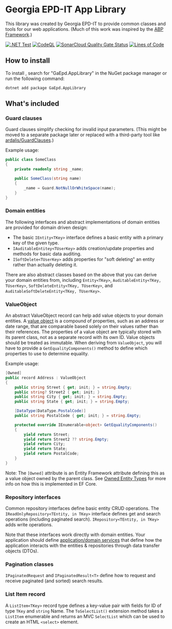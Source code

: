 # Georgia EPD-IT App Library

This library was created by Georgia EPD-IT to provide common classes and tools for our web applications. (Much of this work was inspired by the [ABP Framework](https://abp.io/).)

[![.NET Test](https://github.com/gaepdit/app-library/actions/workflows/dotnet.yml/badge.svg)](https://github.com/gaepdit/app-library/actions/workflows/dotnet.yml)
[![CodeQL](https://github.com/gaepdit/app-library/actions/workflows/codeql-analysis.yml/badge.svg)](https://github.com/gaepdit/app-library/actions/workflows/codeql-analysis.yml)
[![SonarCloud Quality Gate Status](https://sonarcloud.io/api/project_badges/measure?project=gaepdit_app-library&metric=alert_status)](https://sonarcloud.io/summary/new_code?id=gaepdit_app-library)
[![Lines of Code](https://sonarcloud.io/api/project_badges/measure?project=gaepdit_app-library&metric=ncloc)](https://sonarcloud.io/summary/new_code?id=gaepdit_app-library)

## How to install

To install , search for "GaEpd.AppLibrary" in the NuGet package manager or run the following command:

`dotnet add package GaEpd.AppLibrary`

## What's included

### Guard clauses

Guard clauses simplify checking for invalid input parameters. (This might be moved to a separate package later or replaced with a third-party tool like [ardalis/GuardClauses](https://github.com/ardalis/GuardClauses).)

Example usage:

```csharp
public class SomeClass
{
    private readonly string _name;

    public SomeClass(string name)
    {
        _name = Guard.NotNullOrWhiteSpace(name);
    }
}
```

### Domain entities

The following interfaces and abstract implementations of domain entities are provided for domain driven design:

* The basic `IEntity<TKey>` interface defines a basic entity with a primary key of the given type.
* `IAuditableEntitey<TUserKey>` adds creation/update properties and methods for basic data auditing.
* `ISoftDelete<TUserKey>` adds properties for "soft deleting" an entity rather than actually deleting it.

There are also abstract classes based on the above that you can derive your domain entities from, including `Entity<TKey>`, `AuditableEntity<TKey, TUserKey>`, `SoftDeleteEntity<TKey, TUserKey>`, and `AuditableSoftDeleteEntity<TKey, TUserKey>`.

### ValueObject

An abstract ValueObject record can help add value objects to your domain entities. A [value object](https://www.martinfowler.com/bliki/ValueObject.html) is a compound of properties, such as an address or date range, that are comparable based solely on their values rather than their references. The properties of a value object are typically stored with its parent class, not as a separate record with its own ID. Value objects should be treated as immutable. When deriving from `ValueObject`, you will have to provide a `GetEqualityComponents()` method to define which properties to use to determine equality.

Example usage:

```csharp
[Owned]
public record Address : ValueObject
{
    public string Street { get; init; } = string.Empty;
    public string? Street2 { get; init; }
    public string City { get; init; } = string.Empty;
    public string State { get; init; } = string.Empty;

    [DataType(DataType.PostalCode)]
    public string PostalCode { get; init; } = string.Empty;

    protected override IEnumerable<object> GetEqualityComponents()
    {
        yield return Street;
        yield return Street2 ?? string.Empty;
        yield return City;
        yield return State;
        yield return PostalCode;
    }
}
```

Note: The `[Owned]` attribute is an Entity Framework attribute defining this as a value object owned by the parent class. See [Owned Entity Types](https://learn.microsoft.com/en-us/ef/core/modeling/owned-entities) for more info on how this is implemented in EF Core.

### Repository interfaces

Common repository interfaces define basic entity CRUD operations. The `IReadOnlyRepository<TEntity, in TKey>` interface defines get and search operations (including paginated search). `IRepository<TEntity, in TKey>` adds write operations.

Note that these interfaces work directly with domain entities. Your application should define [application/domain services](https://docs.abp.io/en/abp/latest/Domain-Services#application-services-vs-domain-services) that define how the application interacts with the entities & repositories through data transfer objects (DTOs).  

### Pagination classes

`IPaginatedRequest` and `IPaginatedResult<T>` define how to request and receive paginated (and sorted) search results. 

### List Item record

A `ListItem<TKey>` record type defines a key-value pair with fields for ID of type `TKey` and `string` Name. The `ToSelectList()` extension method takes a `ListItem` enumerable and returns an MVC `SelectList` which can be used to create an HTML `<select>` element.

